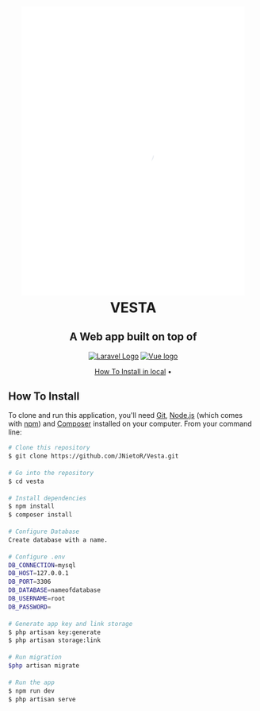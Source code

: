 
<h1 align="center">
  <br>
  <a href=""><img src="https://github.com/JNietoR/Vesta/blob/main/public/assets/logo/LogoBlanco.svg" alt="Vesta" width="450"></a>
  <br>
  VESTA
  <br>
</h1>

<h2 align="center" >A Web app built on top of </h2>
<p align="center">
    <a href="https://laravel.com" target="_blank"><img src="https://raw.githubusercontent.com/laravel/art/master/logo-lockup/5%20SVG/2%20CMYK/1%20Full%20Color/laravel-logolockup-cmyk-red.svg" width="200"  alt="Laravel Logo" style="margin:auto;"></a>
    <a href="https://vuejs.org" target="_blank" rel="noopener noreferrer"><img width="75" src="https://vuejs.org/images/logo.png" alt="Vue logo"></a>
</p>

<p align="center">
  <a href="#how-to-use">How To Install in local</a> •
</p>

## How To Install

To clone and run this application, you'll need [Git](https://git-scm.com), [Node.js](https://nodejs.org/en/download/) (which comes with [npm](http://npmjs.com)) and [Composer](https://getcomposer.org/download/) installed on your computer. From your command line:

```bash
# Clone this repository
$ git clone https://github.com/JNietoR/Vesta.git

# Go into the repository
$ cd vesta

# Install dependencies
$ npm install
$ composer install

# Configure Database
Create database with a name.

# Configure .env
DB_CONNECTION=mysql
DB_HOST=127.0.0.1
DB_PORT=3306
DB_DATABASE=nameofdatabase
DB_USERNAME=root
DB_PASSWORD=

# Generate app key and link storage
$ php artisan key:generate
$ php artisan storage:link

# Run migration
$php artisan migrate

# Run the app
$ npm run dev
$ php artisan serve
```



